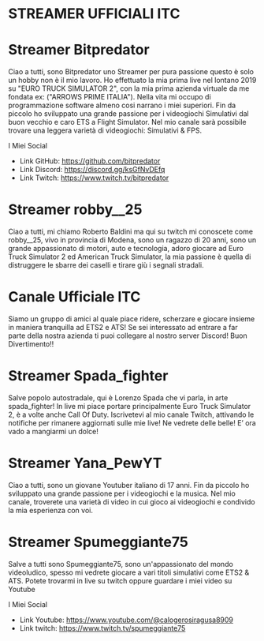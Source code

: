 # STREAMER UFFICIALI ITC

# Streamer Bitpredator
Ciao a tutti, sono Bitpredator uno Streamer per pura passione questo è solo un hobby non è il mio lavoro.
Ho effettuato la mia prima live nel lontano 2019 su "EURO TRUCK SIMULATOR 2", con la mia prima azienda virtuale da me fondata ex: ("ARROWS PRIME ITALIA").
Nella vita mi occupo di programmazione software almeno cosi narrano i miei superiori.
Fin da piccolo ho sviluppato una grande passione per i videogiochi Simulativi dal buon vecchio e caro ETS a Flight Simulator. 
Nel mio canale sarà possibile trovare una leggera varietà di videogiochi: Simulativi & FPS.

I Miei Social
- Link GitHub: https://github.com/bitpredator
- Link Discord: https://discord.gg/ksGfNvDEfq 
- Link Twitch: https://www.twitch.tv/bitpredator

# Streamer robby__25
Ciao a tutti, mi chiamo Roberto Baldini ma qui su twitch mi conoscete come robby__25, vivo in provincia di Modena, sono un ragazzo di 20 anni, sono un grande appassionato di motori, auto e tecnologia, adoro giocare ad Euro Truck Simulator 2 ed American Truck Simulator, la mia passione è quella di distruggere le sbarre dei caselli e tirare giù i segnali stradali.


# Canale Ufficiale ITC
Siamo un gruppo di amici al quale piace ridere, scherzare e giocare insieme in maniera tranquilla ad ETS2 e ATS!
Se sei interessato ad entrare a far parte della nostra azienda ti puoi collegare al nostro server Discord!
Buon Divertimento!!

# Streamer Spada_fighter
Salve popolo autostradale, qui è Lorenzo Spada che vi parla, in arte spada_fighter! In live mi piace portare principalmente Euro Truck Simulator 2, è a volte anche Call Of Duty.
Iscrivetevi al mio canale Twitch, attivando le notifiche per rimanere aggiornati sulle mie live! Ne vedrete delle belle! E’ ora vado a mangiarmi un dolce!

# Streamer Yana_PewYT
Ciao a tutti, sono un giovane Youtuber italiano di 17 anni. Fin da piccolo ho sviluppato una grande passione per i videogiochi e la musica. Nel mio canale, troverete una varietà di video in cui gioco ai videogiochi e condivido la mia esperienza con voi.

# Streamer Spumeggiante75
Salve a tutti sono Spumeggiante75, sono un'appassionato del mondo videoludico, spesso mi vedrete giocare a vari titoli simulativi come
ETS2 & ATS. Potete trovarmi in live su twitch oppure guardare i miei video su Youtube

I Miei Social
- Link Youtube: https://www.youtube.com/@calogerosiragusa8909
- Link twitch: https://www.twitch.tv/spumeggiante75